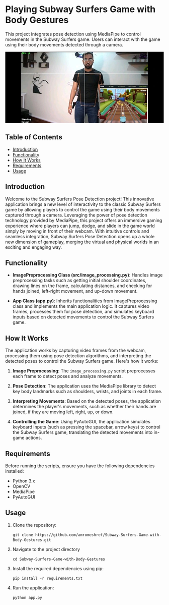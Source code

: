 # Playing Subway Surfers Game with Body Gestures

This project integrates pose detection using MediaPipe to control movements in the Subway Surfers game. Users can interact with the game using their body movements detected through a camera.

<div align="center">
<img src= "images/game.jpg" style="width:600px;height:600;">
</div>

## Table of Contents

- [Introduction](#introduction)
- [Functionality](#functionality)
- [How It Works](#how-it-works)
- [Requirements](#requirements)
- [Usage](#usage)


## Introduction

Welcome to the Subway Surfers Pose Detection project! This innovative application brings a new level of interactivity to the classic Subway Surfers game by allowing players to control the game using their body movements captured through a camera. Leveraging the power of pose detection technology provided by MediaPipe, this project offers an immersive gaming experience where players can jump, dodge, and slide in the game world simply by moving in front of their webcam. With intuitive controls and seamless integration, Subway Surfers Pose Detection opens up a whole new dimension of gameplay, merging the virtual and physical worlds in an exciting and engaging way.



## Functionality

- **ImagePreprocessing Class (src/image_processing.py)**: Handles image preprocessing tasks such as getting initial shoulder coordinates, drawing lines on the frame, calculating distances, and checking for hands joined, left-right movement, and up-down movement.

- **App Class (app.py)**: Inherits functionalities from ImagePreprocessing class and implements the main application logic. It captures video frames, processes them for pose detection, and simulates keyboard inputs based on detected movements to control the Subway Surfers game.

## How It Works

The application works by capturing video frames from the webcam, processing them using pose detection algorithms, and interpreting the detected poses to control the Subway Surfers game. Here's how it works:

1. **Image Preprocessing**: The `image_processing.py` script preprocesses each frame to detect poses and analyze movements.
   
2. **Pose Detection**: The application uses the MediaPipe library to detect key body landmarks such as shoulders, wrists, and joints in each frame.
   
3. **Interpreting Movements**: Based on the detected poses, the application determines the player's movements, such as whether their hands are joined, if they are moving left, right, up, or down.

4. **Controlling the Game**: Using PyAutoGUI, the application simulates keyboard inputs (such as pressing the spacebar, arrow keys) to control the Subway Surfers game, translating the detected movements into in-game actions.

## Requirements

Before running the scripts, ensure you have the following dependencies installed:

- Python 3.x
- OpenCV
- MediaPipe
- PyAutoGUI

## Usage

1. Clone the repository:
   ```
   git clone https://github.com/amromeshref/Subway-Surfers-Game-with-Body-Gestures.git
   ```

1. Navigate to the project directory
   ```
   cd Subway-Surfers-Game-with-Body-Gestures
   ```
1. Install the required dependencies using pip:
   ```
   pip install -r requirements.txt
   ```

1. Run the application:
   ```
   python app.py
   ```

